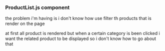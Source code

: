 ### ProductList.js component
the problem i'm having is i don't know how use filter th products that is render on the page 

at first all product is rendered but when a certain category is been clicked i want the related
product to be displayed so i don't know how to go about that 
